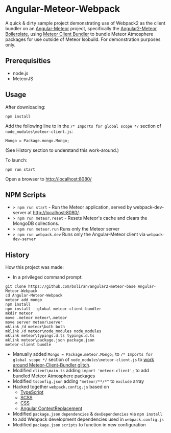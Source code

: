 # Angular-Meteor-Webpack

A quick & dirty sample project demonstrating use of Webpack2 as the client bundler on an [Angular-Meteor](https://angular-meteor.com/) project, specifically the [Angular2-Meteor Boilerplate](https://github.com/Urigo/angular2-meteor-base), using [Meteor Client Bundler](https://github.com/Urigo/meteor-client-bundler) to bundle Meteor Atmosphere packages for use outside of Meteor Isobuild. For demonstration purposes only.

## Prerequisities
* node.js
* MeteorJS

## Usage
After downloading:

`npm install`

Add the following line to in the `/* Imports for global scope */` section of `node_modules\meteor-client.js`:
```
Mongo = Package.mongo.Mongo;
```
(See History section to understand this work-around.)

To launch:

`npm run start`

Open a browser to [http://localhost:8080/](http://localhost:8080/)

## NPM Scripts

- `> npm run start` - Run the Meteor application, served by webpack-dev-server at [http://localhost:8080/](http://localhost:8080/).
- `> npm run meteor.reset` - Resets Meteor's cache and clears the MongoDB collections.
- `> npm run meteor.run` Runs only the Meteor server
- `> npm run webpack.dev` Runs only the Angular-Meteor client via `webpack-dev-server`

## History
How this project was made:
* In a privileged command prompt:
```dos
git clone https://github.com/bsliran/angular2-meteor-base Angular-Meteor-Webpack
cd Angular-Meteor-Webpack
meteor add mongo
npm install
npm install --global meteor-client-bundler
mkdir meteor
move .meteor meteor\.meteor
move server meteor\server
mklink /d meteor\both both
mklink /d meteor\node_modules node_modules
mklink meteor\typings.d.ts typings.d.ts
mklink meteor\package.json package.json
meteor-client bundle
```
* Manually added `Mongo = Package.meteor.Mongo;` to `/* Imports for global scope */` section of `node_modules\meteor-client.js` to [work around Meteor-Client-Bundler glitch](https://github.com/Urigo/meteor-client-bundler/issues/5).
* Modified `client\main.ts` adding `import 'meteor-client';` to add bundled Meteor Atmosphere packages
* Modified `tsconfig.json` adding `"meteor/**/*"` to `exclude` array
* Hacked together `webpack.config.js` based on
    * [TypeScript](https://angular.io/docs/ts/latest/guide/webpack.html#!#common-configuration)
    * [SCSS](https://github.com/AngularClass/angular2-webpack-starter/wiki/How-to-include-SCSS-in-components)
    * [CSS](https://angular.io/docs/ts/latest/guide/webpack.html#!#common-configuration)
    * [Angular ContextReplacement](https://angular.io/docs/ts/latest/guide/webpack.html#!#common-configuration)
* Modified `package.json` `dependencies` & `devDependencies` via `npm install` to add Webpack development dependencies used in `webpack.config.js`
* Modified `package.json` `scripts` to function in new configuration

